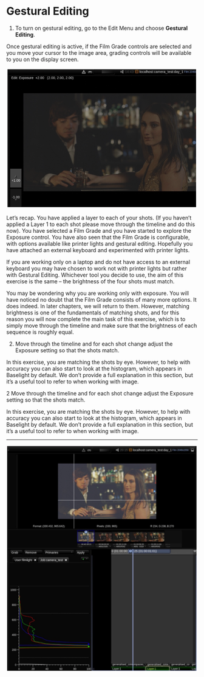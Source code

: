 # Gestural Editing

1. To turn on gestural editing, go to the Edit Menu and choose **Gestural Editing**.

Once gestural editing is active, if the Film Grade controls are selected and you move your cursor to the image area, grading controls will be available to you on the display screen.

![Image 30. Film Grade Exposure control active on the image area. Gestural Editing has been activated in the Edit menu.](../.gitbook/assets/2021-10-06-00.25.19.png)


Let’s recap. You have applied a layer to each of your shots. \(If you haven’t applied a Layer 1 to each shot please move through the timeline and do this now\). You have selected a Film Grade and you have started to explore the Exposure control. You have also seen that the Film Grade is configurable, with options available like printer lights and gestural editing. Hopefully you have attached an external keyboard and experimented with printer lights.

If you are working only on a laptop and do not have access to an external keyboard you may have chosen to work not with printer lights but rather with Gestural Editing. Whichever tool you decide to use, the aim of this exercise is the same – the brightness of the four shots must match.

You may be wondering why you are working only with exposure. You will have noticed no doubt that the Film Grade consists of many more options. It does indeed. In later chapters, we will return to them. However, matching brightness is one of the fundamentals of matching shots, and for this reason you will now complete the main task of this exercise, which is to simply move through the timeline and make sure that the brightness of each sequence is roughly equal.





2. Move through the timeline and for each shot change adjust the Exposure setting so that the shots match.

In this exercise, you are matching the shots by eye. However, to help with accuracy you can also start to look at the histogram, which appears in Baselight by default. We don’t provide a full explanation in this section, but it’s a useful tool to refer to when working with image.





2 Move through the timeline and for each shot change adjust the Exposure setting so that the shots match.

In this exercise, you are matching the shots by eye. However, to help with accuracy you can also start to look at the histogram, which appears in Baselight by default. We don’t provide a full explanation in this section, but it’s a useful tool to refer to when working with image.  
****

![Image 31. Histogram adjacent to the timeline.](../.gitbook/assets/2021-10-06-00.27.20.png)

